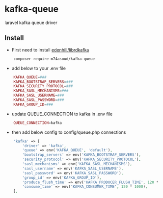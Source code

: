 # kafka-queue
laravel kafka queue driver

## Install
* First need to install [edenhill/librdkafka](https://github.com/edenhill/librdkafka.git)
```bash
    composer require m74asoud/kafka-queue
```
* add below to your .env file
```php
    KAFKA_QUEUE=###
    KAFKA_BOOTSTRAP_SERVERS=###
    KAFKA_SECURITY_PROTOCOL=###
    KAFKA_SASL_MECHANISMS=###
    KAFKA_SASL_USERNAME=###
    KAFKA_SASL_PASSWORD=###
    KAFKA_GROUP_ID=###
```
* update QUEUE_CONNECTION to kafka in .env file
```php
    QUEUE_CONNECTION=kafka
```
* then add below config to config/queue.php connections
```php
    'kafka' => [
        'driver' => 'kafka',
        'queue' => env('KAFKA_QUEUE', 'default'),
        'bootstrap_servers' => env('KAFKA_BOOTSTRAP_SERVERS'),
        'security_protocol' => env('KAFKA_SECURITY_PROTOCOL'),
        'sasl_mechanisms' => env('KAFKA_SASL_MECHANISMS'),
        'sasl_username' => env('KAFKA_SASL_USERNAME'),
        'sasl_password' => env('KAFKA_SASL_PASSWORD'),
        'group_id' => env('KAFKA_GROUP_ID'),
        'produce_flush_time' => env('KAFKA_PRODUCER_FLUSH_TIME', 120 * 1000),
        'consume_time' => env('KAFKA_CONSUMER_TIME', 120 * 1000),
    ],
```
